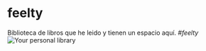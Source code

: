 # feelty
Biblioteca de libros que he leido y tienen un espacio aquí.
<em> #feelty </em>
![Your personal library](https://github.com/user-attachments/assets/830b9e77-1c81-49af-8bae-6f0157051e59)

